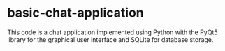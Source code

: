 # basic-chat-application
This code is a chat application implemented using Python with the PyQt5 library for the graphical user interface and SQLite for database storage.
